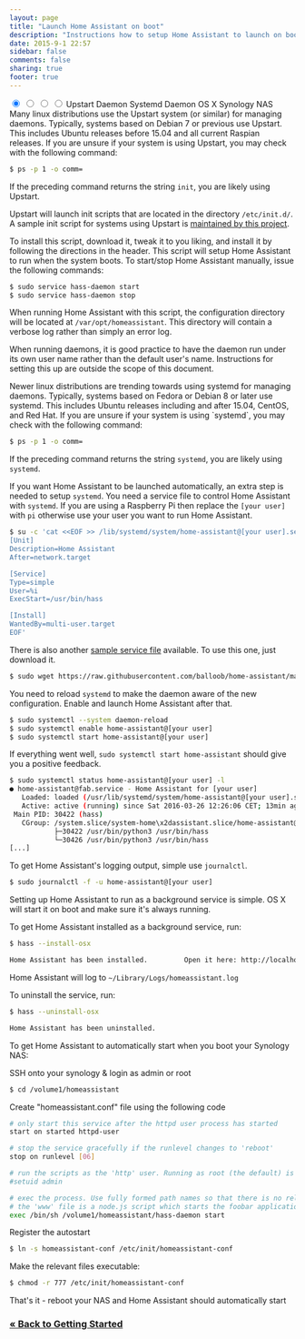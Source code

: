 ```yaml
---
layout: page
title: "Launch Home Assistant on boot"
description: "Instructions how to setup Home Assistant to launch on boot on various platforms."
date: 2015-9-1 22:57
sidebar: false
comments: false
sharing: true
footer: true
---
```


<div class='advanced-installs-container' markdown='0'>
<input name='advanced-installs' type='radio' id='upstart-install' checked>
<input name='advanced-installs' type='radio' id='systemd-install'>
<input name='advanced-installs' type='radio' id='osx-install'>
<input name='advanced-installs' type='radio' id='synology-install'>
<label class='menu-selector upstart' for='upstart-install'>Upstart Daemon</label>
<label class='menu-selector systemd' for='systemd-install'>Systemd Daemon</label>
<label class='menu-selector osx' for='osx-install'>OS X</label>
<label class='menu-selector synology' for='synology-install'>Synology NAS</label>

<div class='advanced-installs upstart' markdown='1'>
Many linux distributions use the Upstart system (or similar) for managing daemons. Typically, systems based on Debian 7 or previous use Upstart. This includes Ubuntu releases before 15.04 and all current Raspian releases. If you are unsure if your system is using Upstart, you may check with the following command:

```bash
$ ps -p 1 -o comm=
```

If the preceding command returns the string `init`, you are likely using Upstart.

Upstart will launch init scripts that are located in the directory `/etc/init.d/`. A sample init script for systems using Upstart is <a href="https://raw.githubusercontent.com/balloob/home-assistant/dev/script/hass-daemon">maintained by this project</a>.

To install this script, download it, tweak it to you liking, and install it by following the directions in the header. This script will setup Home Assistant to run when the system boots. To start/stop Home Assistant manually, issue the following commands:

```bash
$ sudo service hass-daemon start
$ sudo service hass-daemon stop
```

When running Home Assistant with this script, the configuration directory will be located at `/var/opt/homeassistant`. This directory will contain a verbose log rather than simply an error log.

When running daemons, it is good practice to have the daemon run under its own user name rather than the default user's name. Instructions for setting this up are outside the scope of this document.
</div> <!-- UPSTART -->

<div class='advanced-installs systemd' markdown='1'>
Newer linux distributions are trending towards using systemd for managing daemons. Typically, systems based on Fedora or Debian 8 or later use systemd. This includes Ubuntu releases including and after 15.04, CentOS, and Red Hat. If you are unsure if your system is using `systemd`, you may check with the following command:

```bash
$ ps -p 1 -o comm=
```

If the preceding command returns the string `systemd`, you are likely using `systemd`.

If you want Home Assistant to be launched automatically, an extra step is needed to setup `systemd`. You need a service file to control Home Assistant with `systemd`. If you are using a Raspberry Pi then replace the `[your user]` with `pi` otherwise use your user you want to run Home Assistant.

```bash
$ su -c 'cat <<EOF >> /lib/systemd/system/home-assistant@[your user].service
[Unit]
Description=Home Assistant
After=network.target

[Service]
Type=simple
User=%i
ExecStart=/usr/bin/hass

[Install]
WantedBy=multi-user.target
EOF'
```

There is also another [sample service file](https://raw.githubusercontent.com/balloob/home-assistant/master/script/home-assistant%40.service) available. To use this one, just download it. 

```bash
$ sudo wget https://raw.githubusercontent.com/balloob/home-assistant/master/script/home-assistant%40.service -O /lib/systemd/system/home-assistant@[your user].service
```

You need to reload `systemd` to make the daemon aware of the new configuration. Enable and launch Home Assistant after that.

```bash
$ sudo systemctl --system daemon-reload
$ sudo systemctl enable home-assistant@[your user]
$ sudo systemctl start home-assistant@[your user]
```

If everything went well, `sudo systemctl start home-assistant` should give you a positive feedback.

```bash
$ sudo systemctl status home-assistant@[your user] -l
● home-assistant@fab.service - Home Assistant for [your user]
   Loaded: loaded (/usr/lib/systemd/system/home-assistant@[your user].service; enabled; vendor preset: disabled)
   Active: active (running) since Sat 2016-03-26 12:26:06 CET; 13min ago
 Main PID: 30422 (hass)
   CGroup: /system.slice/system-home\x2dassistant.slice/home-assistant@[your user].service
           ├─30422 /usr/bin/python3 /usr/bin/hass
           └─30426 /usr/bin/python3 /usr/bin/hass
[...]
```

To get Home Assistant's logging output, simple use `journalctl`.

```bash
$ sudo journalctl -f -u home-assistant@[your user]
```

</div> <!-- SYSTEMD -->

<div class='advanced-installs osx' markdown='1'>
Setting up Home Assistant to run as a background service is simple. OS X will start it on boot and make sure it's always running.

To get Home Assistant installed as a background service, run:


```bash
$ hass --install-osx

Home Assistant has been installed.         Open it here: http://localhost:8123
```

Home Assistant will log to `~/Library/Logs/homeassistant.log`

To uninstall the service, run:

```bash
$ hass --uninstall-osx

Home Assistant has been uninstalled.
```

</div> <!-- OSX -->

<div class='advanced-installs synology' markdown='1'>
To get Home Assistant to automatically start when you boot your Synology NAS:

SSH onto your synology & login as admin or root

```bash
$ cd /volume1/homeassistant
```

Create "homeassistant.conf" file using the following code

```bash
# only start this service after the httpd user process has started
start on started httpd-user

# stop the service gracefully if the runlevel changes to 'reboot'
stop on runlevel [06]

# run the scripts as the 'http' user. Running as root (the default) is a bad ide
#setuid admin

# exec the process. Use fully formed path names so that there is no reliance on
# the 'www' file is a node.js script which starts the foobar application.
exec /bin/sh /volume1/homeassistant/hass-daemon start
```

Register the autostart

```bash
$ ln -s homeassistant-conf /etc/init/homeassistant-conf
```

Make the relevant files executable:

```bash
$ chmod -r 777 /etc/init/homeassistant-conf
```

That's it - reboot your NAS and Home Assistant should automatically start
</div> <!-- SYNOLOGY -->
</div>

### [&laquo; Back to Getting Started](/getting-started/)
